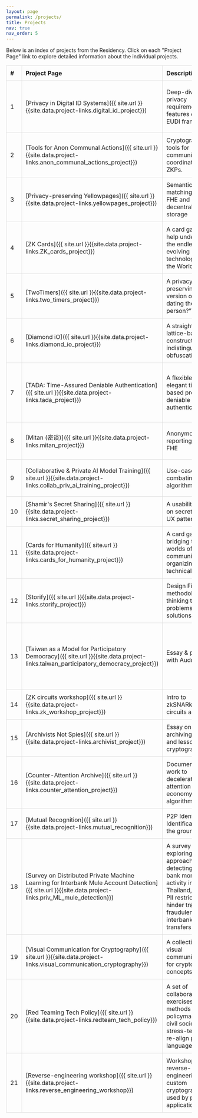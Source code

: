 ```yaml
---
layout: page
permalink: /projects/
title: Projects
nav: true
nav_order: 5
---
```


<style>
  table {
    width: 100%;
    border-collapse: collapse;
    /* table-layout: fixed;  */
  }

  table th, table td {
    border: 1px solid #ddd;
    padding: 10px;
    text-align: left;
  }

  table tr {
    margin-bottom: 10px;
  }

  
</style><!-- <div class="spaced-table"> -->

Below is an index of projects from the Residency. Click on each "Project Page" link to explore detailed information about the individual projects.

| #   | Project Page                                                                                                                                            | Description                                                                                                                                                        | Contributors                                                     | Artifacts                                                                                                                                                                                                                                                                                                                                      | Contact                                                                                                                                                                                                                                                |
| --- | ------------------------------------------------------------------------------------------------------------------------------------------------------- | ------------------------------------------------------------------------------------------------------------------------------------------------------------------ | ---------------------------------------------------------------- | ---------------------------------------------------------------------------------------------------------------------------------------------------------------------------------------------------------------------------------------------------------------------------------------------------------------------------------------------- | ------------------------------------------------------------------------------------------------------------------------------------------------------------------------------------------------------------------------------------------------------ |
| 1   | [Privacy in Digital ID Systems]({{ site.url }}{{site.data.project-links.digital_id_project}})                                                           | Deep-dive into privacy requirements and features of the EUDI framework                                                                                             | Ying Tong, Vishruti Ganesh, Janabel Xia, Riley Wong              | [Slides](https://docs.google.com/presentation/d/1C4D8zK4gAdafgIEW-2m_qDyyT39gWo0mmFYpwmA8N3M), [Github Comment](https://github.com/eu-digital-identity-wallet/eudi-doc-architecture-and-reference-framework/discussions/408?sort=top#discussioncomment-12660315), [ZK Proof Systems Map](https://hackmd.io/@therealyingtong/proof-systems-map) | [yingtong.lai@gmail.com](mailto:yingtong.lai@gmail.com)                                                                                                                                                                                                |
| 2   | [Tools for Anon Communal Actions]({{ site.url }}{{site.data.project-links.anon_communal_actions_project}})                                              | Cryptographic tools for community action coordination using ZKPs.                                                                                                  | Ryan Wang, Violet                                                | [Slides](https://pitch.com/v/anon-coordination-k6d4yx), [Github](https://github.com/ryanycw/anon-coordination)                                                                                                                                                                                                                                 | TG: [@ryanycwEth](https://t.me/ryanycwEth), Discord: @ryanycw.eth, [@ryanycwEth](https://x.com/ryanycwEth)                                                                                                                                             |
| 3   | [Privacy-preserving Yellowpages]({{ site.url }}{{site.data.project-links.yellowpages_project}})                                                         | Semantic matching with FHE and decentralized storage                                                                                                               | Rithikha Rajamohan                                               | [Slides](https://www.canva.com/design/DAGiPuJmLz0/42q_LKJo3vZGS5ITLqr2Vg/edit), [Github](https://github.com/rithikha/FHE-Semantic-Search)                                                                                                                                                                                                      | [@rithikxa\_](https://x.com/rithikxa_), [@rithikha.bsky.social](https://bsky.app/profile/rithikha.bsky.social) [rithikha@v6acolab.org](mailto:rithikha@v6acolab.org)                                                                                   |
| 4   | [ZK Cards]({{ site.url }}{{site.data.project-links.ZK_cards_project}})                                                                                  | A card game to help understand the endless and evolving technologies in the World of ZK                                                                            | Jayaditya Gupta                                                  | [Slides](https://docs.google.com/presentation/d/1gM4o-w3pQdxjQHbF26dQb2ZmDnPV9HZmERfF7vcdIW4/), [Website](https://zk-cards.netlify.app/), [Github](https://github.com/ZK-card/zk-cards), [@zk_cards](https://x.com/zk_cards)                                                                                                                   | [LinkedIn](https://www.linkedin.com/in/jayaditya-gupta-a56454129/), [jayadityagupta11@gmail.com](jayadityagupta11@gmail.com)                                                                                                                           |
| 5   | [TwoTimers]({{ site.url }}{{site.data.project-links.two_timers_project}})                                                                               | A privacy-preserving version of “are we dating the same person?” concept                                                                                         | Jayaditya Gupta                                                  | [Slides](https://docs.google.com/presentation/d/1gM4o-w3pQdxjQHbF26dQb2ZmDnPV9HZmERfF7vcdIW4/), [Website](https://twotimers.netlify.app/)                                                                                                                                                                                                      | [LinkedIn](https://www.linkedin.com/in/jayaditya-gupta-a56454129/), [jayadityagupta11@gmail.com](mailto:jayadityagupta11@gmail.com)                                                                                                                    |
| 6   | [Diamond iO]({{ site.url }}{{site.data.project-links.diamond_io_project}})                                                                              | A straightforward lattice-based construction of indistinguishability obfuscation (iO)                                                                              | Sora Suegami, Enrico Bottazzi, Pia Park                          | [Slides](https://drive.google.com/file/d/15u2LpwSj8rgCaZMWk_2A1XMGil6XTs61/view?usp=sharing), [Github](https://github.com/MachinaIO/diamond-io)                                                                                                                                                                                                | Twitter: [@machina\_\_io](https://twitter.com/machina__io)                                                                                                                                                                                             |
| 7   | [TADA: Time-Assured Deniable Authentication]({{ site.url }}{{site.data.project-links.tada_project}})                                                    | A flexible and elegant time-based protocol for deniable authentication                                                                                             | Anka Hu                                                          | [Slides](https://docs.google.com/presentation/d/1OvAdNPO_oUCGDmcG0khX9ouZrRqLWZAvVyoq0ywf9LA), [Github](https://github.com/topanisto/timed-commitments), [Circuit WIP](https://github.com/topanisto/tada/), [Blogpost 1](https://hackmd.io/@topo/S1do9kwnke), [Blogpost 2](https://hackmd.io/@topo/HyX2tQDaJx)                                 | TG/Discord: [@topanisto](https://t.me/topanisto), Twitter: [@aka_topo](https://twitter.com/aka_topo), [ankaa@mit.edu](mailto:ankaa@mit.edu)                                                                                                            |
| 8   | [Mitan (密谈)]({{ site.url }}{{site.data.project-links.mitan_project}})                                                                                 | Anonymous reporting using FHE                                                                                                                                      | Emma                                                             | [Github-FHE](https://github.com/emmaguo13/phantom-zone/tree/emma/pnns), [Github-App](https://github.com/emmaguo13/fhe-workplace)                                                                                                                                                                                                               | Twitter: [@emguoz](https://twitter.com/emguoz)                                                                                                                                                                                                         |
| 9   | [Collaborative & Private AI Model Training]({{ site.url }}{{site.data.project-links.collab_priv_ai_training_project}})                                  | Use-cases for combating algorithmic bias                                                                                                                           | Yuriko Nishijima, Val Elefante                                   | [Slides](https://docs.google.com/presentation/d/1zP25V5vyM7FF1PF_Icm9ROwQxvXLiFJ167KSj9SAmCk), [Github](https://github.com/yuriko627/vfl-demo)                                                                                                                                                                                                 | TG/Discord: [@yuriko627](http://t.me/yuriko627), Twitter: [@yurikonishijima](https://twitter.com/yurikonishijima), Discord: @yogival, Signal: velefante22.82, [@velefante22](https://twitter.com/velefante22)                                          |
| 10  | [Shamir's Secret Sharing]({{ site.url }}{{site.data.project-links.secret_sharing_project}})                                                             | A usability study on secret sharing UX patterns                                                                                                                    | Evie Winter                                                      | [Slides](https://hackmd.io/@plaintextdesign/S1Lz7bPiJe#/)                                                                                                                                                                                                                                                                                      | [eviewinter@proton.me](mailto:eviewinter@proton.me), Discord/Signal: @eviewinter.42                                                                                                                                                                    |
| 11  | [Cards for Humanity]({{ site.url }}{{site.data.project-links.cards_for_humanity_project}})                                                              | A card game bridging the worlds of community organizing and technical work                                                                                         | Laura Sinisterra                                                 | [Slides](https://drive.google.com/file/d/15pzClGN3hSVBCrGO8CYk4FTh27K6-7Z-/view?usp=drive_link)                                                                                                                                                                                                                                                | [Website](https://laurasinisterra.com), [Substack](https://theimpermanent.substack.com)                                                                                                                                                                |
| 12  | [Storify]({{ site.url }}{{site.data.project-links.storify_project}})                                                                                    | Design Fiction methodology for thinking through problems and solutions                                                                                             | Āryā Jeipea Karijo                                               | [Video](https://drive.google.com/file/d/1dkupyt3S1Cm4Fzvty31fGjwG293W4SyS/view)                                                                                                                                                                                                                                                                | [Profile](https://500queerscientists.com/arya-jeipea-karijo/)                                                                                                                                                                                          |
| 13  | [Taiwan as a Model for Participatory Democracy]({{ site.url }}{{site.data.project-links.taiwan_participatory_democracy_project}})                       | Essay & podcast with Audrey Tang                                                                                                                                   | Jasmine Sun                                                      | [garbage in, garbage out](https://jasmi.news/p/taiwan-2025), [doing DOGE right ft. audrey tang](https://jasmi.news/p/doing-doge-right-ft-audrey-tang)                                                                                                                                                                                          | [Substack](https://jasmi.news/), Twitter: [@jasminewsun](https://twitter.com/jasminewsun)                                                                                                                                                              |
| 14  | [ZK circuits workshop]({{ site.url }}{{site.data.project-links.zk_workshop_project}})                                                                   | Intro to zkSNARks, ZK circuits and Noir                                                                                                                            | Edu                                                              | [Slides](https://github.com/ed255/sudoku-noir/blob/main/zk-circuits-slides.pdf), [Exercise](https://github.com/ed255/sudoku-noir/)                                                                                                                                                                                                             | -                                                                                                                                                                                                                                                      |
| 15  | [Archivists Not Spies]({{ site.url }}{{site.data.project-links.archivist_project}})                                                                     | Essay on archiving tradition and lessons from cryptography                                                                                                         | Olivia M Ross                                                    | WIP                                                                                                                                                                                                                                                                                                                                            | IG: [@cyberdoula](https://www.instagram.com/cyberdoula/), [Substack](https://femalechesschampion.substack.com), [pandoras_aquarium@riseup.net](mailto:pandoras_aquarium@riseup.net), [oliviamckaylaross@gmail.com](mailto:oliviamckaylaross@gmail.com) |
| 16  | [Counter-Attention Archive]({{ site.url }}{{site.data.project-links.counter_attention_project}})                                                        | Documentation of work to decelerate attention economy algorithms                                                                                                   | Kii Kang                                                         | [Website](https://counter-attention.vercel.app/)                                                                                                                                                                                                                                                                                               | [kiikang@proton.me](mailto:kiikang@proton.me), IG: [@wonkybynight](https://www.instagram.com/wonkybynight/#)                                                                                                                                           |
| 17  | [Mutual Recognition]({{ site.url }}{{site.data.project-links.mutual_recognition}})                                                                      | P2P Identity & Identification from the ground up                                                                                                                   | -                                                                | [Slides](https://drive.proton.me/urls/D9H1GAZE6W#eFrsD3FI9aBt)                                                                                                                                                                                                                                                                                 | -                                                                                                                                                                                                                                                      |
| 18  | [Survey on Distributed Private Machine Learning for Interbank Mule Account Detection]({{ site.url }}{{site.data.project-links.priv_ML_mule_detection}}) | A survey exploring viable approaches to detecting cross-bank money mule activity in Thailand, where PII restrictions hinder tracing fraudulent interbank transfers | Jseam                                                            | [HackMD](https://hackmd.io/@Jp_ZfHMzSfStOm-uHGntdQ/BJCIdTkexx)                                                                                                                                                                                                                                                                                 | -                                                                                                                                                                                                                                                      |
| 19  | [Visual Communication for Cryptography]({{ site.url }}{{site.data.project-links.visual_communication_cryptography}})                                    | A collection of visual communication for cryptography concepts                                                                                                     | CC Liang                                                         | [Slides](https://docs.google.com/presentation/d/1Y4mqrXbmdac4u9mVek5oeAjFm-16nLzYouXbrANoazA/edit#slide=id.g33db8698337_0_44)                                                                                                                                                                                                                  | -                                                                                                                                                                                                                                                      |
| 20  | [Red Teaming Tech Policy]({{ site.url }}{{site.data.project-links.redteam_tech_policy}})                                                                   | A set of collaborative exercises and methods for policymakers and civil society to stress-test and re-align policy language                                        | Becca Ricks, Jessica Wang, Jern Kunpittaya, Derek Yen, Tara Pham | [Project Demo Slides](https://docs.google.com/presentation/d/1kmxhcUFgW_yKDf3fGru44vWpruZIdHbdBoT4fLIq4hY/edit?usp=sharing), [Workshop Slides](https://docs.google.com/presentation/d/16HgJrNpBvemhyTuHu5hepHNQoqfRiu9zO1RJojlNRV0/edit?usp=sharing)                                                                                           | -                                                                                                                                                                                                                                                      |
| 21  | [Reverse-engineering workshop]({{ site.url }}{{site.data.project-links.reverse_engineering_workshop}})                                                  | Workshop on reverse-engineering custom cryptography used by popular applications                                                                                   | Mona Wang                                                        | [Slides](https://docs.google.com/presentation/d/18dzSd_mIjNusQzK-NJLpFB1lea7Gi6dMvSguVO0BkrE/edit?usp=sharing)                                                                                                                                                                                                                                 | -                                                                                                                                                                                                                                                      |

<!-- </div> -->
